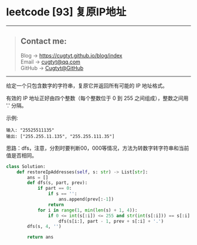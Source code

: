 # leetcode [93] 复原IP地址

---
> ## Contact me:
> Blog -> <https://cugtyt.github.io/blog/index>  
> Email -> <cugtyt@qq.com>  
> GitHub -> [Cugtyt@GitHub](https://github.com/Cugtyt)

---

给定一个只包含数字的字符串，复原它并返回所有可能的 IP 地址格式。

有效的 IP 地址正好由四个整数（每个整数位于 0 到 255 之间组成），整数之间用 '.' 分隔。

示例:
```
输入: "25525511135"
输出: ["255.255.11.135", "255.255.111.35"]
```

思路：dfs，注意，分割时要判断00，000等情况，方法为转数字转字符串和当前值是否相同。

``` python
class Solution:
    def restoreIpAddresses(self, s: str) -> List[str]:
        ans = []
        def dfs(s, part, prev):
            if part == 0:
                if s == '': 
                    ans.append(prev[:-1])
                return
            for i in range(1, min(len(s) + 1, 4)):
                if 0 <= int(s[:i]) <= 255 and str(int(s[:i])) == s[:i]:
                    dfs(s[i:], part - 1, prev + s[:i] + '.')
        dfs(s, 4, '') 

        return ans
```